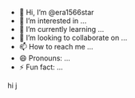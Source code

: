 - 👋 Hi, I’m @era1566star
- 👀 I’m interested in ...
- 🌱 I’m currently learning ...
- 💞️ I’m looking to collaborate on ...
- 📫 How to reach me ...
- 😄 Pronouns: ...
- ⚡ Fun fact: ...

<!---
era1566star/era1566star is a ✨ special ✨ repository because its `README.md` (this file) appears on your GitHub profile.
You can click the Preview link to take a look at your changes.
--->
hi j
